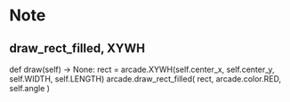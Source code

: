 # Note

## draw_rect_filled, XYWH

def draw(self) -> None:
    rect = arcade.XYWH(self.center_x,
        self.center_y,
        self.WIDTH,
        self.LENGTH)
    arcade.draw_rect_filled(
        rect,
        arcade.color.RED,
        self.angle
    )
        
